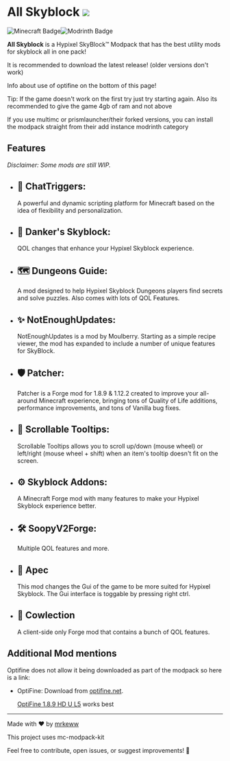 # All Skyblock <img src="https://cdn.modrinth.com/data/HMm5nRel/c990dc143b3c41b7933eb6fc9da0bbaafa3c355e.png">

![Minecraft Badge](https://img.shields.io/badge/Minecraft-62B47A?logo=minecraft&logoColor=fff&style=for-the-badge)![Modrinth Badge](https://img.shields.io/badge/Modrinth-00AF5C?logo=modrinth&logoColor=fff&style=for-the-badge)

**All Skyblock** is a Hypixel SkyBlock™ Modpack that has the best utility mods for skyblock all in one pack!

It is recommended to download the latest release! (older versions don't work)

Info about use of optifine on the bottom of this page!

Tip: If the game doesn't work on the first try just try starting again. Also its recommended to give the game 4gb of ram and not above

If you use multimc or prismlauncher/their forked versions, you can install the modpack straight from their add instance modrinth category

## Features

_Disclaimer: Some mods are still WIP._

- ## 🚀 **ChatTriggers:**

    A powerful and dynamic scripting platform for Minecraft based on the idea of flexibility and personalization.

- ## 🌟 **Danker's Skyblock:**

    QOL changes that enhance your Hypixel Skyblock experience.

- ## 🗺️ **Dungeons Guide:**

    A mod designed to help Hypixel Skyblock Dungeons players find secrets and solve puzzles. Also comes with lots of QOL Features.

- ## ✨ **NotEnoughUpdates:**

    NotEnoughUpdates is a mod by Moulberry. Starting as a simple recipe viewer, the mod has expanded to include a number of unique features for SkyBlock.

- ## 🛡️ **Patcher:**

    Patcher is a Forge mod for 1.8.9 & 1.12.2 created to improve your all-around Minecraft experience, bringing tons of Quality of Life additions, performance improvements, and tons of Vanilla bug fixes.

- ## 📜 **Scrollable Tooltips:**

    Scrollable Tooltips allows you to scroll up/down (mouse wheel) or left/right (mouse wheel + shift) when an item's tooltip doesn't fit on the screen.

- ## ⚙️ **Skyblock Addons:**

    A Minecraft Forge mod with many features to make your Hypixel Skyblock experience better.

- ## 🛠️ **SoopyV2Forge:**

    Multiple QOL features and more.
  
- ## 📱 **Apec**

    This mod changes the Gui of the game to be more suited for Hypixel Skyblock.
    The Gui interface is toggable by pressing right ctrl.

- ## 🐄 **Cowlection**

    A client-side only Forge mod that contains a bunch of QOL features.


## Additional Mod mentions

Optifine does not allow it being downloaded as part of the modpack so here is a link:

- OptiFine: Download from [optifine.net](https://optifine.net).

    [OptiFine 1.8.9 HD U L5](https://optifine.net/adloadx?f=OptiFine_1.8.9_HD_U_L5.jar) works best

---

<!---For detailed usage instructions and customization options, please refer to the [documentation](https://github.com/yourusername/mc-modpack-kit/wiki).-->

Made with ❤️ by [mrkeww](https://github.com/mrkeww) 

This project uses mc-modpack-kit

Feel free to contribute, open issues, or suggest improvements! 🚀
<!---For detailed usage instructions and customization options, please refer to the [documentation](https://github.com/yourusername/mc-modpack-kit/wiki).-->
